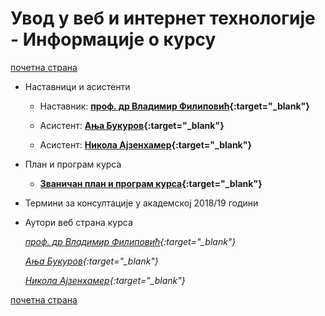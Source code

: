 # Увод у веб и интернет технологије - Информације о курсу  

[почетна страна](../README.md)

* Наставници и асистенти  

  * Наставник: **[проф. др Владимир Филиповић](https://vladofilipovic.github.io/index-en.html){:target="_blank"}**

  * Асистент: **[Ања Букуров](http://poincare.matf.bg.ac.rs/~anja_bukurov/){:target="_blank"}**

  * Асистент: **[Никола Ајзенхамер](http://nikolaajzenhamer.rs/#/){:target="_blank"}**

* План и програм курса

  * **[Званичан план и програм курса](R130_-_Uvod_u_veb_i_internet_tehnologije.pdf){:target="_blank"}**

* Термини за консултације у академској 2018/19 години

* Аутори веб страна курса

  *[проф. др Владимир Филиповић](https://vladofilipovic.github.io/index-en.html){:target="_blank"}*

  *[Ања Букуров](http://poincare.matf.bg.ac.rs/~anja_bukurov/){:target="_blank"}*

  *[Никола Ајзенхамер](http://nikolaajzenhamer.rs/#/){:target="_blank"}*

[почетна страна](../README.md)